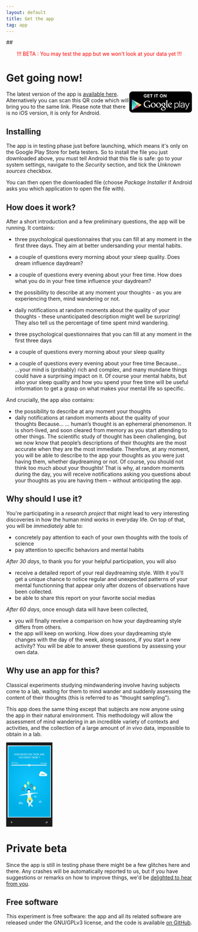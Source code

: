 ```yaml
---
layout: default
title: Get the app
tag: app
---
```


##<center> <font color="red">!!! BETA : You may test the app but we won't look at your data yet !!!</font> </center>


# Get going now!

<a href="https://play.google.com/store/apps/details?id=com.brainydroid.daydreaming" >
  <img alt="Get it on Google Play"
        src="/images/brand/en_generic_rgb_wo_60.png"
        align="right" />
</a>

The latest version of the app is [available here](http://daydreaming-the-app.net/releases/daydreaming-latest.apk). Alternatively you can scan this QR code which will bring you to the same link. Please note that there is no iOS version, it is only for Android.

## Installing

The app is in testing phase just before launching, which means it's only on the Google Play Store for beta testers. So to install the file you just downloaded above, you must tell Android that this file is safe: go to your system settings, navigate to the *Security* section, and tick the *Unknown sources* checkbox.

You can then open the downloaded file (choose *Package Installer* if Android asks you which application to open the file with).

## How does it work?

After a short introduction and a few preliminary questions, the app will be running. It contains:
- three psychological questionnaires that you can fill at any moment in the first three days. They aim at better undersanding your mental habits.
- a couple of questions every morning about your sleep quality. Does dream influence daydream?
- a couple of questions every evening about your free time. How does what you do in your free time influence your daydream?
- the possibility to describe at any moment your thoughts - as you are experiencing them, mind wandering or not.
- daily notifications at random moments about the quality of your thoughts - these unanticipated description might well be surprizing! They also tell us the percentage of time spent mind wandering.

- three psychological questionnaires that you can fill at any moment in the first three days
- a couple of questions every morning about your sleep quality 
- a couple of questions every evening about your free time
Because...
...your mind is (probably) rich and complex, and many mundane things could have a surprising impact on it. Of course your mental habits, but also your sleep quality and how you spend your free time will be useful information to get a grasp on what makes your mental life so specific.

And crucially, the app also contains:
- the possibility to describe at any moment your thoughts
- daily notifications at random moments about the quality of your thoughts
Because...
... human’s thought is an ephemeral phenomenon. It is short-lived, and soon cleared from memory as you start attending to other things. The scientific study of thought has been challenging, but we now know that people’s descriptions of their thoughts are the most accurate when they are the most immediate. 
Therefore, at any moment, you will be able to describe to the app your thoughts as you were just having them, whether daydreaming or not. Of course, you should not think too much about your thoughts! That is why, at random moments during the day, you will receive notifications asking you questions about your thoughts as you are having them – without anticipating the app. 

## Why should I use it?

You're participating in a *research project* that might lead to very interesting discoveries in how the human mind works in everyday life. On top of that, you will be *immediately* able to:
- concretely pay attention to each of your own thoughts with the tools of science
- pay attention to specific behaviors and mental habits

*After 30 days*, to thank you for your helpful participation, you will also 
- receive a detailed report of your real daydreaming style. With it you'll get a unique chance to notice regular and unexpected patterns of your mental functionning that appear only after dozens of observations have been collected.
- be able to share this report on your favorite social medias

*After 60 days*, once enough data will have been collected,
- you will finally reveive a comparison on how your daydreaming style differs from others.
- the app will keep on working. How does your daydreaming style changes with the day of the week, along seasons, if you start a new activity? You will be able to answer these questions by assessing your own data. 

## Why use an app for this?

Classical experiments studying mindwandering involve having subjects come to a lab, waiting for them to mind wander and suddenly assessing the content of their thoughts (this is referred to as "thought sampling").

This app does the same thing except that subjects are now anyone using the app in their natural environment. This methodology will allow the assessment of mind wandering in an incredible variety of contexts and activities, and the collection of a large amount of *in vivo* data, impossible to obtain in a lab.


<div class="clearfix"></div>
<img class="img-rounded pull-left inside-picture" width="125" height="228px" src="/static/img/daydreaming-screenshot.jpg" alt="Daydreaming screenshot" />

# Private beta  

Since the app is still in testing phase there might be a few glitches here and there. Any crashes will be automatically reported to us, but if you have suggestions or remarks on how to improve things, we'd be <a href="mailto:feedback@daydreaming-the-app.net">delighted to hear from you</a>.

## Free software

This experiment is free software: the app and all its related software are released under the GNU/GPLv3 license, and the code is available [on GitHub](https://github.com/wehlutyk/daydreaming).




